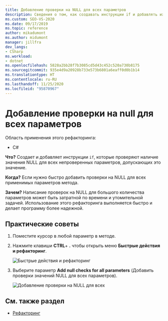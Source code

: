 ```yaml
---
title: Добавление проверки на NULL для всех параметров
description: Сведения о том, как создавать инструкции if и добавлять их в код для проверки наличия значения NULL для всех непроверенных параметров, допускающих это значение.
ms.custom: SEO-VS-2020
ms.date: 09/17/2019
ms.topic: reference
author: mikadumont
ms.author: midumont
manager: jillfra
dev_langs:
- CSharp
ms.workload:
- dotnet
ms.openlocfilehash: 5828a2bb28f7b3085cd5d43c452c520a730b8175
ms.sourcegitcommit: 935e4d9a20928b733e573b6801a6eaff0d0b1b14
ms.translationtype: HT
ms.contentlocale: ru-RU
ms.lasthandoff: 11/25/2020
ms.locfileid: "95870967"
---
```

# <a name="add-null-checks-for-all-parameters"></a>Добавление проверки на null для всех параметров 

Область применения этого рефакторинга: 

- C# 

**Что?** Создает и добавляет инструкции `if`, которые проверяют наличие значения NULL для всех непроверенных параметров, допускающих это значение. 

**Когда?** Если нужно быстро добавить проверки на NULL для всех применимых параметров метода.

**Зачем?** Написание проверок на NULL для большого количества параметров может быть затратной по времени и утомительной задачей. Использование этого рефакторинга выполняется быстро и делает программу более надежной.  

## <a name="how-to"></a>Практические советы 

1. Поместите курсор в любой параметр в методе.

2. Нажмите клавиши **CTRL**+ **.** чтобы открыть меню **Быстрые действия и рефакторинг**.

   ![Быстрые действия и рефакторинг](media/add-null-checks-for-all-parameters.png)
   
3. Выберите параметр **Add null checks for all parameters** (Добавить проверки значений NULL для всех параметров).

   ![Добавление проверки на NULL для всех](media/add-null-checks-for-all.png) 

## <a name="see-also"></a>См. также раздел 

- [Рефакторинг](../refactoring-in-visual-studio.md)
